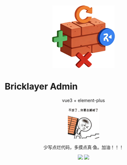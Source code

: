 <p align="center">
  <img width="200px" src="src/assets/logo.png" />
</p>

# Bricklayer Admin

<p align="center">vue3 + element-plus</p>

<p align="center">
  <img width="100px" src="src/assets/bricklaying.GIF" />
</p>

<p align="center">少写点烂代码，多摸点真·鱼。加油！！！</p>

<p align="center">
  <img width="100px" src="src/assets/slow.GIF" /> 
  <img width="100px" src="src/assets/fast.GIF" />
</p>
